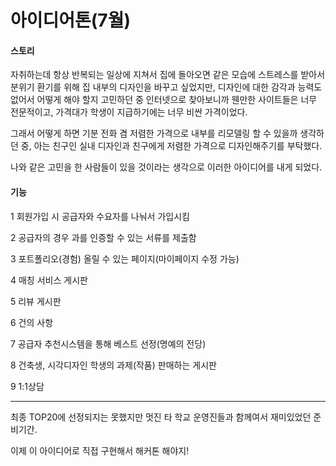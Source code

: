 # 아이디어톤(7월)

#### 스토리
자취하는데 항상 반복되는 일상에 지쳐서 집에 돌아오면 같은 모습에 스트레스를 받아서 분위기 환기를 위해 집 내부의 디자인을 바꾸고 싶었지만,
디자인에 대한 감각과 능력도 없어서 어떻게 해야 할지 고민하던 중 인터넷으로 찾아보니까 웬만한 사이트들은 너무 전문적이고,
가격대가 학생이 지급하기에는 너무 비싼 가격이었다.

그래서 어떻게 하면 기분 전화 겸 저렴한 가격으로 내부를 리모델링 할 수 있을까 생각하던 중,
아는 친구인 실내 디자인과 친구에게 저렴한 가격으로 디자인해주기를 부탁했다.

나와 같은 고민을 한 사람들이 있을 것이라는 생각으로 이러한 아이디어를 내게 되었다.

#### 기능
1 회원가입 시 공급자와 수요자를 나눠서 가입시킴

2 공급자의 경우 과를 인증할 수 있는 서류를 제출함

3 포트폴리오(경험) 올릴 수 있는 페이지(마이페이지 수정 가능)

4 매칭 서비스 게시판

5 리뷰 게시판

6 건의 사항

7 공급자 추천시스템을 통해 베스트 선정(명예의 전당)

8 건축생, 시각디자인 학생의 과제(작품) 판매하는 게시판

9 1:1상담
______

최종 TOP20에 선정되지는 못했지만 멋진 타 학교 운영진들과 함께여서 재미있었던 준비기간.

이제 이 아이디어로 직접 구현해서 해커톤 해야지!
